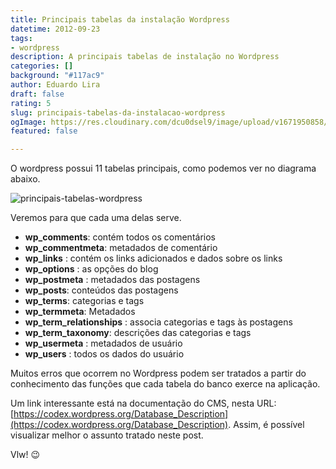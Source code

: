 ```yaml
---
title: Principais tabelas da instalação Wordpress
datetime: 2012-09-23
tags:
- wordpress
description: A principais tabelas de instalação no Wordpress
categories: []
background: "#117ac9"
author: Eduardo Lira
draft: false
rating: 5
slug: principais-tabelas-da-instalacao-wordpress
ogImage: https://res.cloudinary.com/dcu0dsel9/image/upload/v1671950858/wp4database_yntpqm.png
featured: false

---
```

O wordpress possui 11 tabelas principais, como podemos ver no diagrama abaixo.

![principais-tabelas-wordpress](/assets/blog/wp4database.png "principais-tabelas-wordpress")

Veremos para que cada uma delas serve.

* **wp_comments**: contém todos os comentários
* **wp_commentmeta**: metadados de comentário
* **wp_links** : contém os links adicionados e dados sobre os links
* **wp_options** : as opções do blog
* **wp_postmeta** : metadados das postagens
* **wp_posts**: conteúdos das postagens
* **wp_terms**: categorias e tags
* **wp_termmeta**: Metadados
* **wp_term_relationships** : associa categorias e tags às postagens
* **wp_term_taxonomy**: descrições das categorias e tags
* **wp_usermeta** : metadados de usuário
* **wp_users** : todos os dados do usuário

Muitos erros que ocorrem no Wordpress podem ser tratados a partir do conhecimento das funções que cada tabela do banco exerce na aplicação.

Um link interessante está na documentação do CMS, nesta URL: [https://codex.wordpress.org/Database_Description](https://codex.wordpress.org/Database_Description).
Assim, é possível visualizar melhor o assunto tratado neste post.

Vlw! :wink: